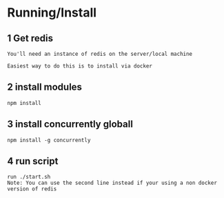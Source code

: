 # Running/Install

## 1 Get redis
```
You'll need an instance of redis on the server/local machine 

Easiest way to do this is to install via docker

```

## 2 install modules


```
npm install
```

## 3 install concurrently globall


```
npm install -g concurrently

```

## 4 run script 
```
run ./start.sh
Note: You can use the second line instead if your using a non docker version of redis

```


